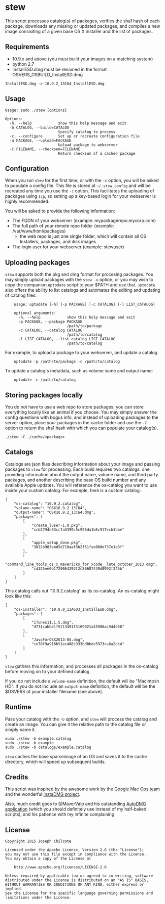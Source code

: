 stew
=======

This script processes catalog(s) of packages, verifies the sha1 hash of each package, downloads any missing or updated packages, 
and compiles a new image consisiting of a given base OS X installer and the list of packages.

Requirements
------------

+ 10.9.x and above (you must build your images on a matching system)
+ python 2.7
+ InstallESD.dmg must be renamed in the format OSVERS_OSBUILD_InstallESD.dmg
```
InstallESD.dmg -> 10.9.2_13C64_InstallESD.dmg
```

Usage
-----

    Usage: sudo ./stew [options]

    Options:
      -h, --help            show this help message and exit
      -b CATALOG, --build=CATALOG
                            Specify catalog to process
      -c, --configure       Set up or recreate configuration file
      -u PACKAGE, --upload=PACKAGE
                            Upload package to webserver
      -C FILENAME, --checksum=FILENAME
                            Return checksum of a cached package


Configuration
-------------

When you run ```stew``` for the first time, or with the ```-c``` option, you will be asked to populate a config file.  This file is stored at ```~/.stew_config``` and will be recreated any time you use the ```-c``` option. This facilitates the uploading of packages using ```scp```, so setting up a key-based login for your webserver is highly recommended.

You will be asked to provide the following information:

+ The FQDN of your webserver (example: mypackagerepo.mycorp.com)
+ The full path of your remote repo folder (example: /var/www/html/packages)
    + the web repo is just one single folder, which will contain all OS Installers, packages, and disk images
+ The login user for your webserver (example: stewuser)

Uploading packages
------------------

```stew``` supports both the pkg and dmg format for procesing packages. You may simply upload packages with the ```stew -u``` option, or you may wish to copy the companion ```uptodate``` script to your $PATH and use that. ```uptodate``` also offers the ability to list catalogs and automates the editing and updating of catalog files:

        usage: uptodate [-h] [-p PACKAGE] [-c CATALOG] [-l LIST_CATALOG]

        optional arguments:
          -h, --help            show this help message and exit
          -p PACKAGE, --package PACKAGE
                                /path/to/package
          -c CATALOG, --catalog CATALOG
                                /path/to/catalog
          -l LIST_CATALOG, --list_catalog LIST_CATALOG
                                /path/to/catalog

For example, to upload a package to your webserver, and update a catalog:

        uptodate -p /path/to/package -c /path/to/catalog

To update a catalog's metadata, such as volume name and output name:

        uptodate -c /path/to/catalog

Storing packages locally
------------------------

You do not have to use a web repo to store packages; you can store everything locally like an animal if you choose. You may simply answer the config questions with bogus info, and instead of uploading packages to the server option, place your packages in the cache folder and use the ```-C``` option to return the sha1 hash with which you can populate your catalog(s).

    ./stew -C ./cache/<package>

Catalogs
--------

Catalogs are json files describing information about your image and passing packages to ```stew``` for processing. Each build requires two catalogs: one providing information about the output name, volume name, and third party packages, and another describing the base OS build number and any available Apple updates. You will reference the os-catalog you want to use inside your custom catalog.  For example, here is a custom catalog:

    {
        "os-catalog": "10.9.2.catalog",
        "volume-name": "OSX10.9.2_13C64",
        "output-name": "OSX10.9.2_13C64.dmg",
        "packages": [
            [
                "create_luser-1.0.pkg",
                "ccb2794e33cc7a3399c5c955da1b6c917ecb1bbe"
            ],
            [
                "apple_setup_done.pkg",
                "3622b983e4d5d718aaf6b2f51fae060e737e1e3f"
            ],
            [
                "command_line_tools_os_x_mavericks_for_xcode__late_october_2013.dmg",
                "cd325ee0b1720064292f2c86687449d0992f245b"
            ]
        ]
    }

This catalog calls out '10.9.2.catalog' as its os-catalog. An os-catalog might look like this:

    {
        "os-installer": "10.9.0_13A603_InstallESD.dmg",
        "packages": [
            [
                "iTunes11.1.5.dmg",
                "d731cabbe1f9213491f3169921a45986ac944e58"
            ],
            [
                "JavaForOSX2013-05.dmg",
                "ce78f9a916b91ec408c933bd0bde5973ca8a2dc4"
            ]
        ]
    }


```stew``` gathers this information, and processes all packages in the os-catalog before moving on to your defined catalog.

If you do not include a ```volume-name``` definition, the default will be "Macintosh HD". If you do not include an ```output-name``` definition, the default will be the $OSVERS of your installer filename (see above).

Runtime
-------

Pass your catalog with the ```-b``` option, and ```stew``` will process the catalog and create an image. You can give it the relative path to the catalog file or simply name it.

    sudo ./stew -b example.catalog
    sudo ./stew -b example
    sudo ./stew -b catalogs/example.catalog
 
 ```stew``` caches the base sparseimage of an OS and saves it to the cache directory, which will speed up subsequent builds.  

Credits
-------

This script was inspired by the awesome work by the [Google Mac Ops team](https://code.google.com/p/google-macops/source/browse/#svn%2Ftrunk%2Fcan_haz_image) and the wonderful [InstaDMG project](https://code.google.com/p/instadmg/).

Also, much credit goes to @MaverValp and his outstanding [AutoDMG application](https://github.com/MagerValp/AutoDMG) (which you should definitely use instead of my half-baked scripts), and his patience with my infinite complaining.

License
-------

    Copyright 2015 Joseph Chilcote
    
    Licensed under the Apache License, Version 2.0 (the "License");
    you may not use this file except in compliance with the License.
    You may obtain a copy of the License at
    
        http://www.apache.org/licenses/LICENSE-2.0
    
    Unless required by applicable law or agreed to in writing, software
    distributed under the License is distributed on an "AS IS" BASIS,
    WITHOUT WARRANTIES OR CONDITIONS OF ANY KIND, either express or implied.
    See the License for the specific language governing permissions and
    limitations under the License.
